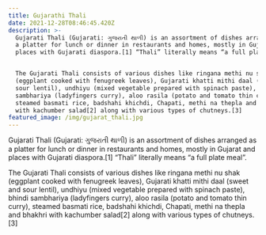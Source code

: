 ```yaml
---
title: Gujarathi Thali
date: 2021-12-28T08:46:45.420Z
description: >-
  Gujarati Thali (Gujarati: ગુજરાતી થાળી) is an assortment of dishes arranged as
  a platter for lunch or dinner in restaurants and homes, mostly in Gujarat and
  places with Gujarati diaspora.[1] “Thali” literally means “a full plate meal”.


  The Gujarati Thali consists of various dishes like ringana methi nu shak
  (eggplant cooked with fenugreek leaves), Gujarati khatti mithi daal (sweet and
  sour lentil), undhiyu (mixed vegetable prepared with spinach paste), bhindi
  sambhariya (ladyfingers curry), aloo rasila (potato and tomato thin curry),
  steamed basmati rice, badshahi khichdi, Chapati, methi na thepla and bhakhri
  with kachumber salad[2] along with various types of chutneys.[3]
featured_image: /img/gujarat_thali.jpg
---
```

Gujarati Thali (Gujarati: ગુજરાતી થાળી) is an assortment of dishes arranged as a platter for lunch or dinner in restaurants and homes, mostly in Gujarat and places with Gujarati diaspora.\[1] “Thali” literally means “a full plate meal”.



The Gujarati Thali consists of various dishes like ringana methi nu shak (eggplant cooked with fenugreek leaves), Gujarati khatti mithi daal (sweet and sour lentil), undhiyu (mixed vegetable prepared with spinach paste), bhindi sambhariya (ladyfingers curry), aloo rasila (potato and tomato thin curry), steamed basmati rice, badshahi khichdi, Chapati, methi na thepla and bhakhri with kachumber salad\[2] along with various types of chutneys.\[3]

